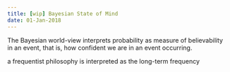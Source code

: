 ```yaml
---
title: [wip] Bayesian State of Mind
date: 01-Jan-2018
---
```


The Bayesian world-view interprets probability as measure of believability in an event, that is, how confident we are in an event occurring.

a frequentist philosophy is interpreted as the long-term frequency

